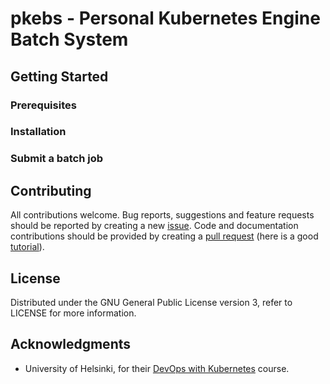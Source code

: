 # pkebs - Personal Kubernetes Engine Batch System

## Getting Started

### Prerequisites

### Installation

### Submit a batch job

## Contributing

All contributions welcome. Bug reports, suggestions and feature
requests should be reported by creating a new
[issue](https://github.com/ptrktn/pkebs/issues). Code and
documentation contributions should be provided by creating a [pull
request](https://github.com/ptrktn/pkebs/pulls) (here is a good
[tutorial](https://www.dataschool.io/how-to-contribute-on-github/)).

## License

Distributed under the GNU General Public License version 3, refer to
LICENSE for more information.

## Acknowledgments

* University of Helsinki, for their [DevOps with Kubernetes](https://devopswithkubernetes.com/) course.
